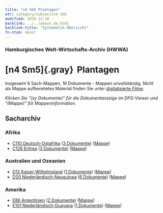 ```yaml
---
title: "n4 Sm5 Plantagen"
etr: category/subject/n4 Sm5
modified: 2020-12-18
backlink: ../../about.de.html
backlink-title: "Systematik-Übersicht"
fn-stub: about
---
```


### Hamburgisches Welt-Wirtschafts-Archiv (HWWA)
# [n4 Sm5]{.gray}&#8201; Plantagen&#160; 




Insgesamt 6 Sach-Mappen, 16 Dokumente - Mappen unvollständig.
Nicht als Mappe aufbereitetes Material finden Sie unter [digitalisierte Filme](/film/h1_sh).

_Klicken Sie "(xy Dokumente)" für die Dokumentanzeige im DFG-Viewer und "(Mappe)" für Mappeninformation._

## Sacharchiv




### Afrika

- [C110 Deutsch-Ostafrika](../../../geo/about.de.html#C110) (<a href="https://dfg-viewer.de/show/?tx_dlf[id]=https://pm20.zbw.eu/mets/sh/1414xx/141471/1450xx/145053/public.mets.de.xml" target="_blank">3 Dokumente</a>) ([Mappe](http://purl.org/pressemappe20/folder/sh/141471,145053))
- [C126 Eritrea](../../../geo/about.de.html#C126) (<a href="https://dfg-viewer.de/show/?tx_dlf[id]=https://pm20.zbw.eu/mets/sh/1414xx/141483/1450xx/145053/public.mets.de.xml" target="_blank">3 Dokumente</a>) ([Mappe](http://purl.org/pressemappe20/folder/sh/141483,145053))

### Australien und Ozeanien

- [D12 Kaiser-Wilhelmsland](../../../geo/about.de.html#D12) (<a href="https://dfg-viewer.de/show/?tx_dlf[id]=https://pm20.zbw.eu/mets/sh/1416xx/141612/1450xx/145053/public.mets.de.xml" target="_blank">1 Dokumente</a>) ([Mappe](http://purl.org/pressemappe20/folder/sh/141612,145053))
- [D20 Niederländisch-Neuguinea](../../../geo/about.de.html#D20) (<a href="https://dfg-viewer.de/show/?tx_dlf[id]=https://pm20.zbw.eu/mets/sh/1416xx/141619/1450xx/145053/public.mets.de.xml" target="_blank">6 Dokumente</a>) ([Mappe](http://purl.org/pressemappe20/folder/sh/141619,145053))

### Amerika

- [E86 Argentinien](../../../geo/about.de.html#E86) (<a href="https://dfg-viewer.de/show/?tx_dlf[id]=https://pm20.zbw.eu/mets/sh/1416xx/141692/1450xx/145053/public.mets.de.xml" target="_blank">2 Dokumente</a>) ([Mappe](http://purl.org/pressemappe20/folder/sh/141692,145053))
- [E101 Niederländisch-Guayana](../../../geo/about.de.html#E101) (<a href="https://dfg-viewer.de/show/?tx_dlf[id]=https://pm20.zbw.eu/mets/sh/1416xx/141699/1450xx/145053/public.mets.de.xml" target="_blank">1 Dokumente</a>) ([Mappe](http://purl.org/pressemappe20/folder/sh/141699,145053))



